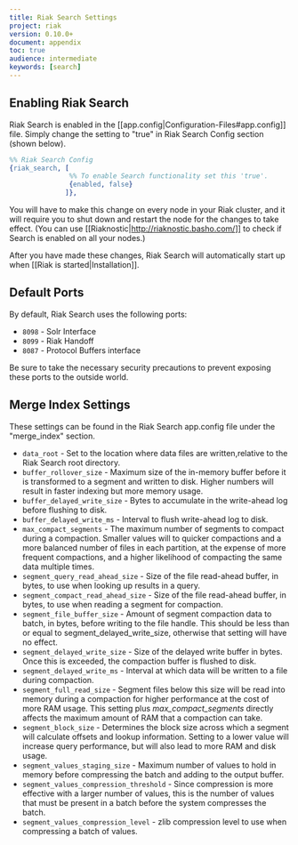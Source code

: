 ```yaml
---
title: Riak Search Settings
project: riak
version: 0.10.0+
document: appendix
toc: true
audience: intermediate
keywords: [search]
---
```


## Enabling Riak Search

Riak Search is enabled in the [[app.config|Configuration-Files#app.config]] file. Simply change the setting to "true" in Riak Search Config section (shown below).

```erlang 
%% Riak Search Config
{riak_search, [
               %% To enable Search functionality set this 'true'.
               {enabled, false}
              ]},
```

You will have to make this change on every node in your Riak cluster, and it will require you to shut down and restart the node for the changes to take effect. (You can use [[Riaknostic|http://riaknostic.basho.com/]] to check if Search is enabled on all your nodes.)

After you have made these changes, Riak Search will automatically start up when [[Riak is started|Installation]].

## Default Ports

By default, Riak Search uses the following ports:

* `8098` - Solr Interface
* `8099` - Riak Handoff
* `8087` - Protocol Buffers interface

Be sure to take the necessary security precautions to prevent exposing these ports to the outside world.

## Merge Index Settings

These settings can be found in the Riak Search app.config file under the "merge_index" section.

* `data_root` - Set to the location where data files are written,relative to the Riak Search root directory.
* `buffer_rollover_size` - Maximum size of the in-memory buffer before it is transformed to a segment and written to disk. Higher numbers will result in faster indexing but more memory usage.
* `buffer_delayed_write_size` - Bytes to accumulate in the write-ahead log before flushing to disk.
* `buffer_delayed_write_ms` - Interval to flush write-ahead log to disk.
* `max_compact_segments` - The maximum number of segments to compact during a compaction. Smaller values will to quicker compactions and a more balanced number of files in each partition, at the expense of more frequent compactions, and a higher likelihood of compacting the same data multiple times.
* `segment_query_read_ahead_size` - Size of the file read-ahead buffer, in bytes, to use when looking up results in a query.
* `segment_compact_read_ahead_size` - Size of the file read-ahead buffer, in bytes, to use when reading a segment for compaction.
* `segment_file_buffer_size` - Amount of segment compaction data to batch, in bytes, before writing to the file handle. This should be less than or equal to segment_delayed_write_size, otherwise that setting will have no effect.
* `segment_delayed_write_size` - Size of the delayed write buffer in bytes. Once this is exceeded, the compaction buffer is flushed to disk.
* `segment_delayed_write_ms` - Interval at which data will be written to a file during compaction.
* `segment_full_read_size` - Segment files below this size will be
read into memory during a compaction for higher performance at
the cost of more RAM usage. This setting plus *max_compact_segments* directly affects the maximum amount of RAM that a compaction can take.
* `segment_block_size` - Determines the block size across which a segment will calculate offsets and lookup information. Setting to a lower value will increase query performance, but will also lead to more RAM and disk usage.
* `segment_values_staging_size` - Maximum number of values to hold in memory before compressing the batch and adding to the output buffer.
* `segment_values_compression_threshold` - Since compression is more effective with a larger number of values, this is the number of values that must be present in a batch before the system compresses the batch.
* `segment_values_compression_level` - zlib compression level to use when compressing a batch of values.
